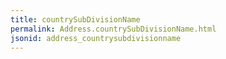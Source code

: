 ```yaml
---
title: countrySubDivisionName
permalink: Address.countrySubDivisionName.html
jsonid: address_countrysubdivisionname
---
```

